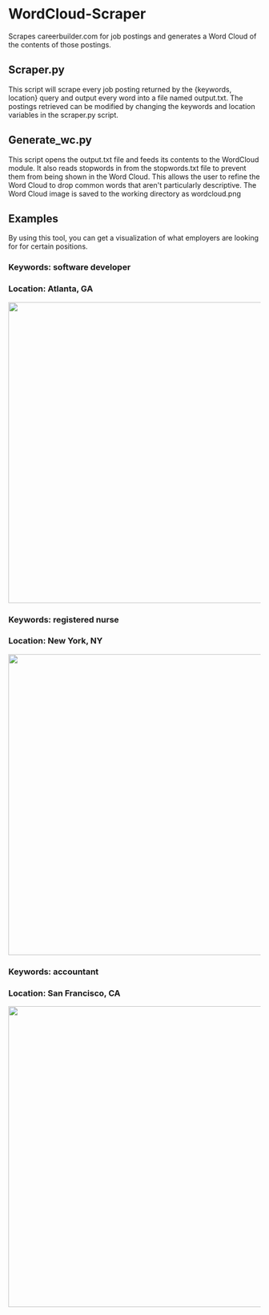 # WordCloud-Scraper
Scrapes careerbuilder.com for job postings and generates a Word Cloud of the contents of those postings. 

## Scraper.py
This script will scrape every job posting returned by the {keywords, location} query and output every word into a file
named output.txt. The postings retrieved can be modified by changing the keywords and location variables in the scraper.py script.

## Generate_wc.py
This script opens the output.txt file and feeds its contents to the WordCloud module. 
It also reads stopwords in from the stopwords.txt file to prevent them from being shown in the Word Cloud. This allows the user to refine the Word Cloud to drop common words that aren't particularly descriptive. 
The Word Cloud image is saved to the working directory as wordcloud.png

## Examples
By using this tool, you can get a visualization of what employers are looking for for certain positions.

### Keywords: software developer
### Location: Atlanta, GA

<p align="center">
  <img width="600px" src="https://s3.amazonaws.com/gb-github-image-hosting/software-developer.png">
</p>


### Keywords: registered nurse
### Location: New York, NY

<p align="center">
  <img width="600px" src="https://s3.amazonaws.com/gb-github-image-hosting/registered-nurse.png">
</p>


### Keywords: accountant
### Location: San Francisco, CA

<p align="center">
  <img width="600px" src="https://s3.amazonaws.com/gb-github-image-hosting/accountant.png">
</p>

